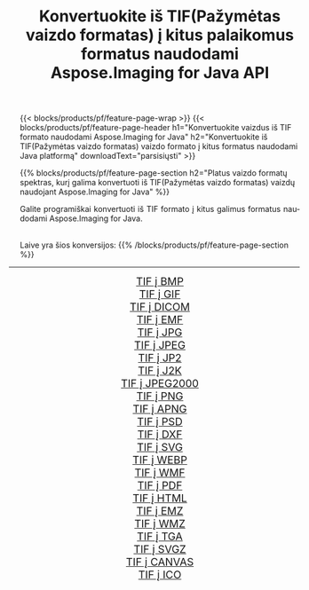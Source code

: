 ﻿---
title: Konvertuokite iš TIF(Pažymėtas vaizdo formatas) į kitus palaikomus formatus naudodami Aspose.Imaging for Java API 
weight: 3920
url: /lt/java/conversion/from/tif 
lang: lt
langdirlevel: 2
locales: zh-hans,ja,it,ru,de,es,fr,nl,id,lt,pl,pt,vi,tr,ko,zh-hant,ar,hi,th,sv,cs,uk,he
description: „Aspose.Imaging“ gali lengvai konvertuoti iš TIF(Pažymėtas vaizdo formatas) į kitus formatus naudojant „Java“ platformą
---

{{< blocks/products/pf/feature-page-wrap >}}
{{< blocks/products/pf/feature-page-header h1="Konvertuokite vaizdus iš TIF formato naudodami Aspose.Imaging for Java" h2="Konvertuokite iš TIF(Pažymėtas vaizdo formatas) vaizdo formato į kitus formatus naudodami Java platformą" downloadText="parsisiųsti" >}}


{{% blocks/products/pf/feature-page-section  h2="Platus vaizdo formatų spektras, kurį galima konvertuoti iš TIF(Pažymėtas vaizdo formatas) vaizdų naudojant Aspose.Imaging for Java" %}}
<p align=justify>Galite programiškai konvertuoti iš TIF formato į kitus galimus formatus naudodami
Aspose.Imaging for Java. </p>
<br/>
Laive yra šios konversijos:
{{% /blocks/products/pf/feature-page-section %}}
<div class="container-fluid productfamilypage bg-gray">
    <div class="convertypes bg-gray agp-content section">
        <div class="container">
		<hr style="margin-left:-20px;"/>
		<div class="row other-converters" style="gap: 10px;font-size: 19px;text-align:center;">
		    <div class='col-md-2 other-converter remove-lp remove-rp'><a href="/imaging/lt/java/conversion/tif-to-bmp" style="padding:15px;">TIF į BMP</a></div><div class='col-md-2 other-converter remove-lp remove-rp'><a href="/imaging/lt/java/conversion/tif-to-gif" style="padding:15px;">TIF į GIF</a></div><div class='col-md-2 other-converter remove-lp remove-rp'><a href="/imaging/lt/java/conversion/tif-to-dicom" style="padding:15px;">TIF į DICOM</a></div><div class='col-md-2 other-converter remove-lp remove-rp'><a href="/imaging/lt/java/conversion/tif-to-emf" style="padding:15px;">TIF į EMF</a></div><div class='col-md-2 other-converter remove-lp remove-rp'><a href="/imaging/lt/java/conversion/tif-to-jpg" style="padding:15px;">TIF į JPG</a></div><div class='col-md-2 other-converter remove-lp remove-rp'><a href="/imaging/lt/java/conversion/tif-to-jpeg" style="padding:15px;">TIF į JPEG</a></div><div class='col-md-2 other-converter remove-lp remove-rp'><a href="/imaging/lt/java/conversion/tif-to-jp2" style="padding:15px;">TIF į JP2</a></div><div class='col-md-2 other-converter remove-lp remove-rp'><a href="/imaging/lt/java/conversion/tif-to-j2k" style="padding:15px;">TIF į J2K</a></div><div class='col-md-2 other-converter remove-lp remove-rp'><a href="/imaging/lt/java/conversion/tif-to-jpeg2000" style="padding:15px;">TIF į JPEG2000</a></div><div class='col-md-2 other-converter remove-lp remove-rp'><a href="/imaging/lt/java/conversion/tif-to-png" style="padding:15px;">TIF į PNG</a></div><div class='col-md-2 other-converter remove-lp remove-rp'><a href="/imaging/lt/java/conversion/tif-to-apng" style="padding:15px;">TIF į APNG</a></div><div class='col-md-2 other-converter remove-lp remove-rp'><a href="/imaging/lt/java/conversion/tif-to-psd" style="padding:15px;">TIF į PSD</a></div><div class='col-md-2 other-converter remove-lp remove-rp'><a href="/imaging/lt/java/conversion/tif-to-dxf" style="padding:15px;">TIF į DXF</a></div><div class='col-md-2 other-converter remove-lp remove-rp'><a href="/imaging/lt/java/conversion/tif-to-svg" style="padding:15px;">TIF į SVG</a></div><div class='col-md-2 other-converter remove-lp remove-rp'><a href="/imaging/lt/java/conversion/tif-to-webp" style="padding:15px;">TIF į WEBP</a></div><div class='col-md-2 other-converter remove-lp remove-rp'><a href="/imaging/lt/java/conversion/tif-to-wmf" style="padding:15px;">TIF į WMF</a></div><div class='col-md-2 other-converter remove-lp remove-rp'><a href="/imaging/lt/java/conversion/tif-to-pdf" style="padding:15px;">TIF į PDF</a></div><div class='col-md-2 other-converter remove-lp remove-rp'><a href="/imaging/lt/java/conversion/tif-to-html" style="padding:15px;">TIF į HTML</a></div><div class='col-md-2 other-converter remove-lp remove-rp'><a href="/imaging/lt/java/conversion/tif-to-emz" style="padding:15px;">TIF į EMZ</a></div><div class='col-md-2 other-converter remove-lp remove-rp'><a href="/imaging/lt/java/conversion/tif-to-wmz" style="padding:15px;">TIF į WMZ</a></div><div class='col-md-2 other-converter remove-lp remove-rp'><a href="/imaging/lt/java/conversion/tif-to-tga" style="padding:15px;">TIF į TGA</a></div><div class='col-md-2 other-converter remove-lp remove-rp'><a href="/imaging/lt/java/conversion/tif-to-svgz" style="padding:15px;">TIF į SVGZ</a></div><div class='col-md-2 other-converter remove-lp remove-rp'><a href="/imaging/lt/java/conversion/tif-to-canvas" style="padding:15px;">TIF į CANVAS</a></div><div class='col-md-2 other-converter remove-lp remove-rp'><a href="/imaging/lt/java/conversion/tif-to-ico" style="padding:15px;">TIF į ICO</a></div>
                </div>
        </div>
    </div>
</div>
<br/>


